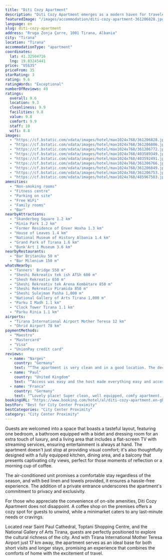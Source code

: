 ```yaml
---
title: "Diti Cozy Apartment"
description: "Diti Cozy Apartment emerges as a modern haven for travelers seeking the comfort of home in the heart of Tirana."
featuredImage: "/images/accommodation/diti-cozy-apartment-361206828.jpg"
language: en
slug: diti-cozy-apartment
address: "Rruga Zonja Çurre, 1001 Tirana, Albania"
city: "Tirana"
location: "Tirana"
accommodationType: "apartment"
coordinates:
  lat: 41.32504716
  lng: 19.83245441
price: "US$35"
priceFrom: 35
starRating: 3
rating: 9.6
ratingWords: "Exceptional"
numberOfReviews: 49
ratings:
  overall: 9.6
  location: 9.3
  cleanliness: 9.9
  facilities: 9.8
  value: 9.8
  comfort: 9.9
  staff: 10
  wifi: 8.8
images:
  - "https://cf.bstatic.com/xdata/images/hotel/max1024x768/361206828.jpg?k=836e18138e21b4cf5125ab60f577fb675980a719a5b9b16381cf902f36763b7f&o=&hp=1"
  - "https://cf.bstatic.com/xdata/images/hotel/max1024x768/361206806.jpg?k=eaac9896372366ad7fc723543b8216fa8dabbc17c262afac01ebed727fb755dd&o=&hp=1"
  - "https://cf.bstatic.com/xdata/images/hotel/max1024x768/361206772.jpg?k=dd8146fe54fc37a0ef24a030a6b7fc931823e4648f14688a64b9393b846e4812&o=&hp=1"
  - "https://cf.bstatic.com/xdata/images/hotel/max1024x768/403589349.jpg?k=1cf2958ec7634e97db31b45c1bace6d90a0fab84661656679cf8e41c9b487ed1&o=&hp=1"
  - "https://cf.bstatic.com/xdata/images/hotel/max1024x768/403592491.jpg?k=e33f9a757ac6c68cda6ddc8934e9bba938a60c354e497403a7e7dd5d7f550482&o=&hp=1"
  - "https://cf.bstatic.com/xdata/images/hotel/max1024x768/361206766.jpg?k=92d2ff57cd4606eaa7dc1f8916b2e89f804fd803ad33ebcfecc96f9a01daeb11&o=&hp=1"
  - "https://cf.bstatic.com/xdata/images/hotel/max1024x768/361206849.jpg?k=274c20c742677a8ac4f3b3bffb882a1091af3813fb261b364d2de53dde2a0229&o=&hp=1"
  - "https://cf.bstatic.com/xdata/images/hotel/max1024x768/361206753.jpg?k=3e12f6f184b29bb8aa5df530b3326e2b2b330b21d922079e1514a819d42271f1&o=&hp=1"
  - "https://cf.bstatic.com/xdata/images/hotel/max1024x768/485967583.jpg?k=4ccd786fd389feeb0eba4d2bd578a9cae5d7598ea7fe2a9005cb3d436a1276fc&o=&hp=1"
amenities:
  - "Non-smoking rooms"
  - "Fitness centre"
  - "Parking on site"
  - "Free WiFi"
  - "Family rooms"
  - "Bar"
nearbyAttractions:
  - "Skanderbeg Square 1.2 km"
  - "Rinia Park 1.2 km"
  - "Former Residence of Enver Hoxha 1.3 km"
  - "House of Leaves 1.4 km"
  - "National Museum of History Albania 1.4 km"
  - "Grand Park of Tirana 1.6 km"
  - "Bunk'Art 1 Museum 3.6 km"
nearbyRestaurants:
  - "Bar Britaniku 50 m"
  - "Bar Milenium 150 m"
whatsNearby:
  - "Tanners' Bridge 550 m"
  - "Sheshi Rekreativ tek ish ATSh 600 m"
  - "Shesh Rekreativ 650 m"
  - "Sheshi Rekreativ tek Arena Kombëtare 850 m"
  - "Sheshi Rekreativ Piramida 850 m"
  - "Sheshi Sulejman Pasha 1,000 m"
  - "National Gallery of Arts Tirana 1,000 m"
  - "Parku I Madh 1.1 km"
  - "Clock Tower Tirana 1.1 km"
  - "Parku Rinia 1.1 km"
airports:
  - "Tirana International Airport Mother Teresa 12 km"
  - "Ohrid Airport 78 km"
paymentMethods:
  - "Maestro"
  - "Mastercard"
  - "Visa"
  - "UnionPay credit card"
reviews:
  - name: "Narges"
    country: "Germany"
    text: "“The apartment is very clean and in a good location. The decoration is very nice and well equipped. Nice owner. we really like it in the Diti cozy apartment.”"
  - name: "Paul"
    country: "United Kingdom"
    text: "“Access was easy and the host made everything easy and accessible. Everything was top notch”"
  - name: "Franca"
    country: "Germany"
    text: "“Lovely place! Super clean, well equipped, comfy apartment. It is next to everything, still quiet. We had a perfect stay, thanks!”"
bookingURL: "https://www.booking.com/hotel/al/diti-cozy-apartment.en-gb.html?aid=8035640"
bestFor: "Best for City Center Proximity"
bestCategories: "City Center Proximity"
category: "City Center Proximity"
---
```


Guests are welcomed into a space that boasts a tasteful layout, featuring one bedroom, a bathroom equipped with a bidet and dressing room for an extra touch of luxury, and a living area that includes a flat-screen TV with streaming services, ensuring entertainment is always at hand. The apartment doesn't just stop at providing visual comfort; it's also thoughtfully designed with a fully equipped kitchen, dining area, and a balcony that presents captivating city views, perfect for those moments of reflection or a morning cup of coffee.

The air-conditioned unit promises a comfortable stay regardless of the season, and with bed linen and towels provided, it ensures a hassle-free experience. The addition of a private entrance underscores the apartment's commitment to privacy and exclusivity.

For those who appreciate the convenience of on-site amenities, Diti Cozy Apartment does not disappoint. A coffee shop on the premises offers a cozy spot for guests to unwind, while a minimarket caters to any last-minute needs or cravings.

Located near Saint Paul Cathedral, Toptani Shopping Centre, and the National Gallery of Arts Tirana, guests are perfectly positioned to explore the cultural richness of the city. And with Tirana International Mother Teresa Airport just 17 km away, the apartment serves as an ideal base for both short visits and longer stays, promising an experience that combines the comforts of home with the excitement of travel.